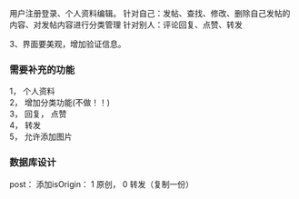 

用户注册登录、个人资料编辑。
针对自己：发帖、查找、修改、删除自己发帖的内容、对发帖内容进行分类管理
针对别人：评论回复、点赞、转发

3、界面要美观，增加验证信息。

### 需要补充的功能
1， 个人资料  
2， 增加分类功能(不做！！)  
3， 回复， 点赞   
4， 转发  
5， 允许添加图片  


###  数据库设计
post：
添加isOrigin： 1  原创， 0 转发（复制一份）